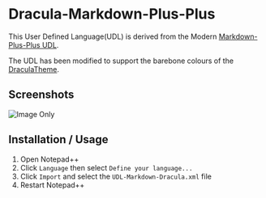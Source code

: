 # Dracula-Markdown-Plus-Plus
This User Defined Language(UDL) is derived from the Modern [Markdown-Plus-Plus UDL](https://github.com/Edditoria/markdown-plus-plus).

The UDL has been modified to support the barebone colours of the [DraculaTheme](https://github.com/dracula/dracula-theme/).

## Screenshots
![Image Only](https://raw.githubusercontent.com/M-Elliot/Dracula-Markdown-Plus-Plus/master/Screenshots/Example.png)

## Installation / Usage
1. Open Notepad++
2. Click `Language` then select `Define your language...`
3. Click `Import` and select the `UDL-Markdown-Dracula.xml` file
4. Restart Notepad++
